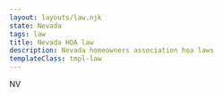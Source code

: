 ```yaml
---
layout: layouts/law.njk
state: Nevada
tags: law
title: Nevada HOA law
description: Nevada homeowners association hoa laws
templateClass: tmpl-law
---
```


NV